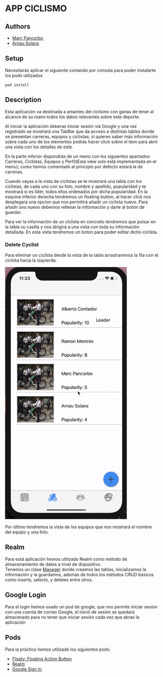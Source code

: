 # APP CICLISMO
## Authors
- [Marc Pancorbo](https://github.com/marcpancorbo)
- [Arnau Solans](https://github.com/asolans1999)

## Setup
Necesitarás aplicar el siguiente comando por consola para poder instalarte los pods utilizados
```
pod install
```
## Description

Esta aplicación va destinada a amantes del ciclismo con ganas de tener al alcance de su mano todos los datos relevantes sobre este deporte. 

Al iniciar la aplicación deberas iniciar sesión via Google y una vez registrado se mostrará una TabBar que da acceso a distintas tablas donde se presentan carreras, equipos y ciclistas; si quieres saber más información sobre cada uno de los elementos podrás hacer click sobre el item para abrir una vista con los detalles de este.

En la parte inferior dispondrás de un menú con los siguientes apartados: Carreras, Ciclistas, Equipos y Perfil(Esta view solo está implementada en el menu); como hemos comentado al principio por defecto estará la de carreras.

Cuando vayas a la vista de ciclistas se te mostrará una tabla con los ciclistas, de cada uno con su foto, nombre y apellido, popularidad y te mostrará si es lider, todos ellos ordenados por dicha popularidad. En la esquina inferior derecha tendremos un floating button, al hacer click nos desplegara una opcion que nos permitirá añadir un ciclista nuevo. Para añadir uno nuevo debemos rellenar la información y darle al botón de guardar.

Para ver la información de un ciclista en concreto tendremos que pulsar en la tabla su casilla y nos dirigirá a una vista con toda su información detallada. En esta vista tendremos un boton para poder editar dicho ciclista.

### Delete Cyclist
Para eliminar un ciclista desde la vista de la tabla arrastraremos la fila con el ciclista hacia la izquierda:

<img src="ezgif.com-video-to-gif.gif" width="400">

Por último tendremos la vista de los equipos que nos mostrará el nombre del equipo y una foto.

## Realm

Para está aplicación hemos utilizado Realm como método de almacenamiento de datos a nivel de dispositivo.  
Tenemos un clase [Manager](https://github.com/marcpancorbo/ProyectoSwift/blob/master/Proyecto/controller/BBDDManager.swift) donde creamos las tablas, inicializamos la información y la guardamos, además de todos los métodos CRUD básicos como inserts, selects, y deletes entre otros.

## Google Login

Para el login hemos usado un pod de google, que nos permite iniciar sesión con una cuenta de correo Google, el inició de sesión se quedará almacenado
para no tener que iniciar sesión cada vez que abras la aplicación

## Pods 

Para la práctica hemos utilizado los siguientes pods:
- [Floaty: Floating Action Button](https://github.com/kciter/Floaty)
- [Realm](https://github.com/realm/realm-cocoa)
- [Google Sign In](https://developers.google.com/identity/sign-in/ios/start)

